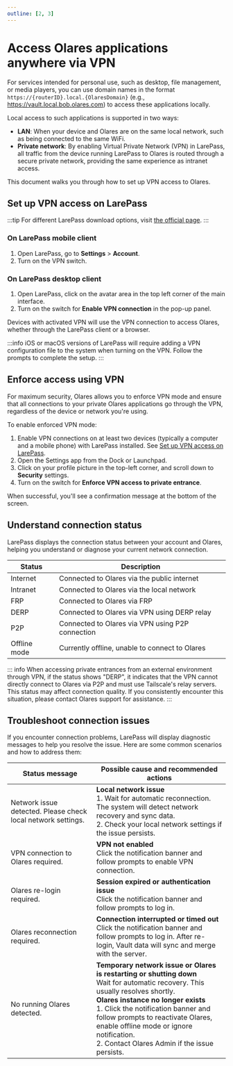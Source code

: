 ```yaml
---
outline: [2, 3]
---
```


# Access Olares applications anywhere via VPN

For services intended for personal use, such as desktop, file management, or media players,  you can use domain names in the format `https://{routerID}.local.{OlaresDomain}` (e.g., https://vault.local.bob.olares.com) to access these applications locally.

Local access to such applications is supported in two ways:

- **LAN**: When your device and Olares are on the same local network, such as being connected to the same WiFi.
- **Private network**: By enabling Virtual Private Network (VPN) in LarePass, all traffic from the device running LarePass to Olares is routed through a secure private network, providing the same experience as intranet access.

This document walks you through how to set up VPN access to Olares.


## Set up VPN access on LarePass
:::tip
For different LarePass download options, visit [the official page](https://www.olares.xyz/larepass).
:::

### On LarePass mobile client
1. Open LarePass, go to **Settings** > **Account**.
2. Turn on the VPN switch.

### On LarePass desktop client
1. Open LarePass, click on the avatar area in the top left corner of the main interface.
2. Turn on the switch for **Enable VPN connection** in the pop-up panel.

Devices with activated VPN will use the VPN connection to access Olares, whether through the LarePass client or a browser.

:::info
iOS or macOS versions of LarePass will require adding a VPN configuration file to the system when turning on the VPN. Follow the prompts to complete the setup.
:::

## Enforce access using VPN
For maximum security, Olares allows you to enforce VPN mode and ensure that all connections to your private Olares applications go through the VPN, regardless of the device or network you're using.

To enable enforced VPN mode:
1. Enable VPN connections on at least two devices (typically a computer and a mobile phone) with LarePass installed. See [Set up VPN access on LarePass](#set-up-vpn-access-on-larepass).
2. Open the Settings app from the Dock or Launchpad.
3. Click on your profile picture in the top-left corner, and scroll down to **Security** settings.
4. Turn on the switch for **Enforce VPN access to private entrance**.

When successful, you'll see a confirmation message at the bottom of the screen.

## Understand connection status
LarePass displays the connection status between your account and Olares, helping you understand or diagnose your current network connection.

| Status       | Description                                      |
|--------------|--------------------------------------------------|
| Internet     | Connected to Olares via the public internet      |
| Intranet     | Connected to Olares via the local network        |
| FRP          | Connected to Olares via FRP                      |
| DERP         | Connected to Olares via VPN using DERP relay     |
| P2P          | Connected to Olares via VPN using P2P connection |
| Offline mode | Currently offline, unable to connect to Olares   |

::: info
When accessing private entrances from an external environment through VPN, if the status shows "DERP", it indicates that the VPN cannot directly connect to Olares via P2P and must use Tailscale's relay servers. This status may affect connection quality. If you consistently encounter this situation, please contact Olares support for assistance.
:::

## Troubleshoot connection issues
If you encounter connection problems, LarePass will display diagnostic messages to help you resolve the issue. Here are some common scenarios and how to address them:

| Status message                                               | Possible cause and recommended actions                                                                                                                                                                                                                                                                                                                         |
|--------------------------------------------------------------|----------------------------------------------------------------------------------------------------------------------------------------------------------------------------------------------------------------------------------------------------------------------------------------------------------------------------------------------------------------|
| Network issue detected. Please check local network settings. | **Local network issue** <br> 1. Wait for automatic reconnection. The system will detect network recovery and sync data. <br> 2. Check your local network settings if the issue persists.                                                                                                                                                                       |
| VPN connection to Olares required.                           | **VPN not enabled** <br> Click the notification banner and follow prompts to enable VPN connection.                                                                                                                                                                                                                                                            |
| Olares re-login required.                                    | **Session expired or authentication issue** <br> Click the notification banner and follow prompts to log in.                                                                                                                                                                                                                                                   |
| Olares reconnection required.                                | **Connection interrupted or timed out** <br> Click the notification banner and follow prompts to log in. After re-login, Vault data will sync and merge with the server.                                                                                                                                                                                       |
| No running Olares detected.                                  | **Temporary network issue or Olares is restarting or shutting down** <br> Wait for automatic recovery. This usually resolves shortly. <br> **Olares instance no longer exists** <br> 1. Click the notification banner and follow prompts to reactivate Olares, enable offline mode or ignore notification. <br> 2. Contact Olares Admin if the issue persists. |
